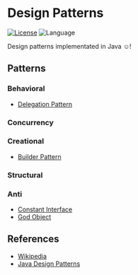# Design Patterns

[![License](https://img.shields.io/badge/license-GPL%203.0-brightgreen.svg)](./LICENSE)
![Language](https://img.shields.io/badge/language-Java-blue.svg)

Design patterns implementated in Java ☺!

## Patterns

### Behavioral

* [Delegation Pattern](./behavioral/delegation/)

### Concurrency

### Creational

* [Builder Pattern](./creational/builder/)

### Structural

### Anti

* [Constant Interface](./anti/constantinterface/)
* [God Object](./anti/godobject/)

## References

* [Wikipedia](https://en.wikipedia.org/)
* [Java Design Patterns](http://java-design-patterns.com/)
